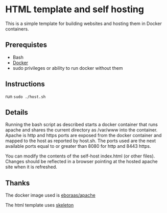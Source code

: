 # HTML template and self hosting 

This is a simple template for building websites and hosting them in Docker containers. 

## Prerequistes 

- Bash 
- [Docker](https://www.docker.com/)
- sudo privileges or ability to run docker without them 

## Instructions

run `sudo ./host.sh`

## Details

Running the bash script as described starts a docker container that runs apache and shares the current directory as /var/www into the container. Apache is http and https ports are exposed from the docker container and mapped to the host as reported by host.sh. The ports used are the next available ports equal to or greater than 8080 for http and 8443 https. 

You can modify the contents of the self-host index.html (or other files). Changes should be reflected in a browser pointing at the hosted apache site when it is refreshed.  

## Thanks 

The docker image used is [eboraas/apache](https://registry.hub.docker.com/u/eboraas/apache/) 

The html template uses [skeleton](http://getskeleton.com/)
 
